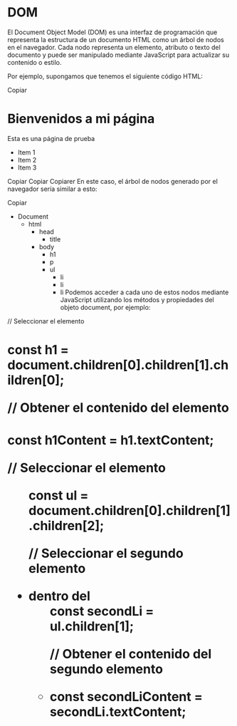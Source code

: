 # DOM

El Document Object Model (DOM) es una interfaz de programación que representa la estructura de un documento HTML como un árbol de nodos en el navegador. Cada nodo representa un elemento, atributo o texto del documento y puede ser manipulado mediante JavaScript para actualizar su contenido o estilo.

Por ejemplo, supongamos que tenemos el siguiente código HTML:

Copiar
<!DOCTYPE html>
<html>
  <head>
    <title>Mi página web</title>
  </head>
  <body>
    <h1>Bienvenidos a mi página</h1>
    <p>Esta es una página de prueba</p>
    <ul>
      <li>Item 1</li>
      <li>Item 2</li>
      <li>Item 3</li>
    </ul>
  </body>
</html>Copiar
</html>Copiar
</html>Copiarer
En este caso, el árbol de nodos generado por el navegador sería similar a esto:

Copiar
- Document
  - html
    - head
      - title
    - body
      - h1
      - p
      - ul
        - li
        - li
        - li
Podemos acceder a cada uno de estos nodos mediante JavaScript utilizando los métodos y propiedades del objeto document, por ejemplo:


// Seleccionar el elemento <h1>
const h1 = document.children[0].children[1].children[0];

// Obtener el contenido del elemento <h1>
const h1Content = h1.textContent;

// Seleccionar el elemento <ul>
const ul = document.children[0].children[1].children[2];

// Seleccionar el segundo elemento <li> dentro del <ul>
const secondLi = ul.children[1];

// Obtener el contenido del segundo elemento <li>
const secondLiContent = secondLi.textContent;
